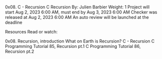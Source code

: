 0x08. C - Recursion
C
Recursion
 By: Julien Barbier
 Weight: 1
 Project will start Aug 2, 2023 6:00 AM, must end by Aug 3, 2023 6:00 AM
 Checker was released at Aug 2, 2023 6:00 AM
 An auto review will be launched at the deadline


Resources
Read or watch:

0x08. Recursion, introduction
What on Earth is Recursion?
C - Recursion
C Programming Tutorial 85, Recursion pt.1
C Programming Tutorial 86, Recursion pt.2
